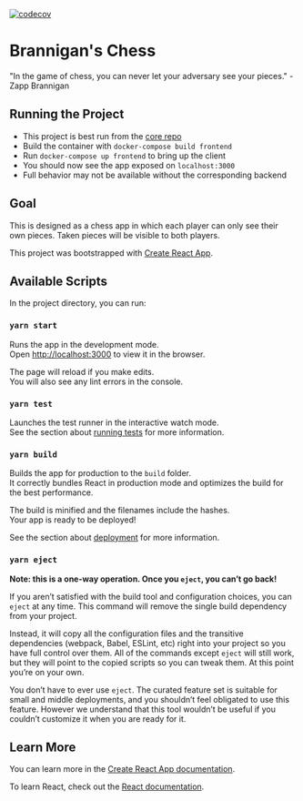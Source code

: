 [![codecov](https://codecov.io/gh/seamuslowry/brannigans-chess-frontend/branch/main/graph/badge.svg?token=WP6EHNCLO1)](https://codecov.io/gh/seamuslowry/brannigans-chess-frontend)

# Brannigan's Chess

"In the game of chess, you can never let your adversary see your pieces." -Zapp Brannigan

## Running the Project

- This project is best run from the [core repo](https://github.com/seamuslowry/brannigans-chess)
- Build the container with `docker-compose build frontend`
- Run `docker-compose up frontend` to bring up the client
- You should now see the app exposed on `localhost:3000`
- Full behavior may not be available without the corresponding backend

## Goal

This is designed as a chess app in which each player can only see their own pieces. Taken pieces will be visible to both players.

This project was bootstrapped with [Create React App](https://github.com/facebook/create-react-app).

## Available Scripts

In the project directory, you can run:

### `yarn start`

Runs the app in the development mode.<br />
Open [http://localhost:3000](http://localhost:3000) to view it in the browser.

The page will reload if you make edits.<br />
You will also see any lint errors in the console.

### `yarn test`

Launches the test runner in the interactive watch mode.<br />
See the section about [running tests](https://facebook.github.io/create-react-app/docs/running-tests) for more information.

### `yarn build`

Builds the app for production to the `build` folder.<br />
It correctly bundles React in production mode and optimizes the build for the best performance.

The build is minified and the filenames include the hashes.<br />
Your app is ready to be deployed!

See the section about [deployment](https://facebook.github.io/create-react-app/docs/deployment) for more information.

### `yarn eject`

**Note: this is a one-way operation. Once you `eject`, you can’t go back!**

If you aren’t satisfied with the build tool and configuration choices, you can `eject` at any time. This command will remove the single build dependency from your project.

Instead, it will copy all the configuration files and the transitive dependencies (webpack, Babel, ESLint, etc) right into your project so you have full control over them. All of the commands except `eject` will still work, but they will point to the copied scripts so you can tweak them. At this point you’re on your own.

You don’t have to ever use `eject`. The curated feature set is suitable for small and middle deployments, and you shouldn’t feel obligated to use this feature. However we understand that this tool wouldn’t be useful if you couldn’t customize it when you are ready for it.

## Learn More

You can learn more in the [Create React App documentation](https://facebook.github.io/create-react-app/docs/getting-started).

To learn React, check out the [React documentation](https://reactjs.org/).
